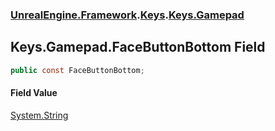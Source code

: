 ### [UnrealEngine.Framework](./UnrealEngine-Framework.md 'UnrealEngine.Framework').[Keys](./Keys.md 'UnrealEngine.Framework.Keys').[Keys.Gamepad](./Keys-Gamepad.md 'UnrealEngine.Framework.Keys.Gamepad')
## Keys.Gamepad.FaceButtonBottom Field
  
```csharp
public const FaceButtonBottom;
```
#### Field Value
[System.String](https://docs.microsoft.com/en-us/dotnet/api/System.String 'System.String')  
